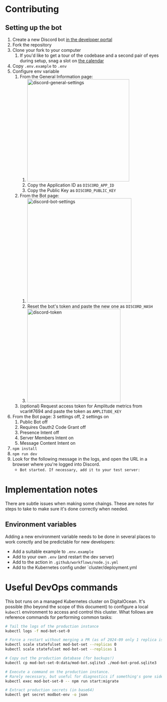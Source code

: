 # Contributing

## Setting up the bot

1. Create a new Discord bot [in the developer portal](https://discord.com/developers/applications)
1. Fork the repository
1. Clone your fork to your computer
   1. If you'd like to get a tour of the codebase and a second pair of eyes during setup, snag a slot on [the calendar](https://calendly.com/vcarl/bots)
1. Copy `.env.example` to `.env`
1. Configure env variable
   1. From the General Information page:
      1. <img width="328" alt="discord-general-settings" src="https://user-images.githubusercontent.com/1551487/221075576-e03f6d76-903f-4005-adf6-40a93b10183f.png">
      1. Copy the Application ID as `DISCORD_APP_ID`
      1. Copy the Public Key as `DISCORD_PUBLIC_KEY`
   1. From the Bot page:
      1. <img width="335" alt="discord-bot-settings" src="https://user-images.githubusercontent.com/1551487/221075742-17794152-ad14-4437-8680-87d7050fd829.png">
      1. Reset the bot's token and paste the new one as `DISCORD_HASH`
      1. <img width="300" alt="discord-token" src="https://user-images.githubusercontent.com/1551487/221075839-93f5bc23-cdb2-4e43-8b8c-d596cea0b6af.png">
   1. (optional) Request access token for Amplitude metrics from vcarl#7694 and paste the token as `AMPLITUDE_KEY`
1. From the Bot page: 3 settings off, 2 settings on
   1. Public Bot off
   1. Requires Oauth2 Code Grant off
   1. Presence Intent off
   1. Server Members Intent on
   1. Message Content Intent on
1. `npm install`
1. `npm run dev`
1. Look for the following message in the logs, and open the URL in a browser where you're logged into Discord.
   - `Bot started. If necessary, add it to your test server:`

# Implementation notes

There are subtle issues when making some chaings. These are notes for steps to take to make sure it's done correctly when needed.

## Environment variables

Adding a new environment variable needs to be done in several places to work corectly and be predictable for new developers:

- Add a suitable example to `.env.example`
- Add to your own `.env` (and restart the dev server)
- Add to the action in `.github/workflows/node.js.yml`
- Add to the Kubernetes config under `cluster/deployment.yml

# Useful DevOps commands

This bot runs on a managed Kubernetes cluster on DigitalOcean. It's possible (tho beyond the scope of this document) to configure a local `kubectl` environment to access and control this cluster. What follows are reference commands for performing common tasks:

```sh
# Tail the logs of the production instance
kubectl logs -f mod-bot-set-0

# Force a restart without merging a PR (as of 2024-09 only 1 replica is in use)
kubectl scale statefulset mod-bot-set --replicas 0
kubectl scale statefulset mod-bot-set --replicas 1

# Copy out the production database (for backups!)
kubectl cp mod-bot-set-0:data/mod-bot.sqlite3 ./mod-bot-prod.sqlite3

# Execute a command on the production instance.
# Rarely necessary, but useful for diagnostics if something's gone sideways.
kubectl exec mod-bot-set-0 -- npm run start:migrate

# Extract production secrets (in base64)
kubectl get secret modbot-env -o json
```
